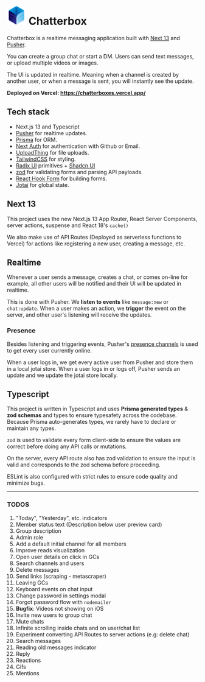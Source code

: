 # <img src="./public/images/logo.png" width="50" height="50" /> Chatterbox

Chatterbox is a realtime messaging application built with [Next 13](https://nextjs.org/) and [Pusher](https://pusher.com/).

You can create a group chat or start a DM. Users can send text messages, or upload multiple videos or images.

The UI is updated in realtime. Meaning when a channel is created by another user, or when a message is sent, you will instantly see the update.

**Deployed on Vercel: https://chatterboxes.vercel.app/**

## Tech stack

- Next.js 13 and Typescript
- [Pusher](https://pusher.com/) for realtime updates.
- [Prisma](https://www.prisma.io/) for ORM.
- [Next Auth](https://next-auth.js.org/) for authentication with Github or Email.
- [UploadThing](https://uploadthing.com/) for file uploads.
- [TailwindCSS](https://tailwindcss.com/) for styling.
- [Radix UI](https://www.radix-ui.com/) primitives + [Shadcn UI](https://ui.shadcn.com/)
- [zod](https://zod.dev/) for validating forms and parsing API payloads.
- [React Hook Form](https://react-hook-form.com/) for building forms.
- [Jotai](https://jotai.org/) for global state.

## Next 13

This project uses the new Next.js 13 App Router, React Server Components, server actions, suspense and React 18's `cache()`

We also make use of API Routes (Deployed as serverless functions to Vercel) for actions like registering a new user, creating a message, etc.

## Realtime

Whenever a user sends a message, creates a chat, or comes on-line for example, all other users will be notified and their UI will be updated in realtime.

This is done with Pusher. We **listen to events** like `message:new` or `chat:update`. When a user makes an action, we **trigger** the event on the server, and other user's listening will receive the updates.

### Presence

Besides listening and triggering events, Pusher's [presence channels](https://pusher.com/docs/channels/using_channels/presence-channels/) is used to get every user currently online.

When a user logs in, we get every active user from Pusher and store them in a local jotai store. When a user logs in or logs off, Pusher sends an update and we update the jotai store locally.

## Typescript

This project is written in Typescript and uses **Prisma generated types** & **zod schemas** and types to ensure typesafety across the codebase. Because Prisma auto-generates types, we rarely have to declare or maintain any types.

`zod` is used to validate every form client-side to ensure the values are correct before doing any API calls or mutations.

On the server, every API route also has zod validation to ensure the input is valid and corresponds to the zod schema before proceeding.

ESLint is also configured with strict rules to ensure code quality and minimize bugs.

---

### TODOS

1. "Today", "Yesterday", etc. indicators
2. Member status text (Description below user preview card)
3. Group description
4. Admin role
5. Add a default initial channel for all members
6. Improve reads visualization
7. Open user details on click in GCs
8. Search channels and users
9. Delete messages
10. Send links (scraping - metascraper)
11. Leaving GCs
12. Keyboard events on chat input
13. Change password in settings modal
14. Forgot password flow with `nodemailer`
15. **Bugfix**: Videos not showing on iOS
16. Invite new users to group chat
17. Mute chats
18. Infinite scrolling inside chats and on user/chat list
19. Experiment converting API Routes to server actions (e.g: delete chat)
20. Search messages
21. Reading old messages indicator
22. Reply
23. Reactions
24. Gifs
25. Mentions
